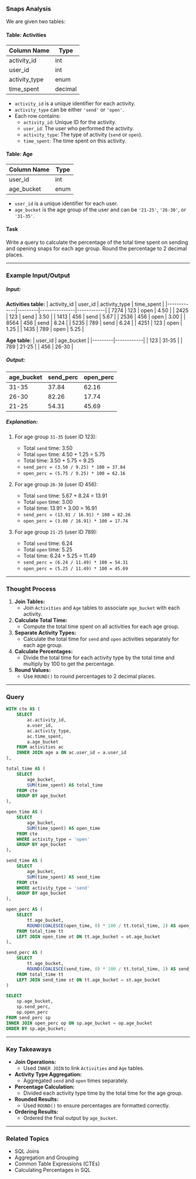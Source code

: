 ### Snaps Analysis

We are given two tables:

#### Table: Activities
| Column Name   | Type    |
|---------------|---------|
| activity_id   | int     |
| user_id       | int     |
| activity_type | enum    |
| time_spent    | decimal |

- `activity_id` is a unique identifier for each activity.
- `activity_type` can be either `'send'` or `'open'`.
- Each row contains:
  - `activity_id`: Unique ID for the activity.
  - `user_id`: The user who performed the activity.
  - `activity_type`: The type of activity (`send` or `open`).
  - `time_spent`: The time spent on this activity.

#### Table: Age
| Column Name | Type |
|-------------|------|
| user_id     | int  |
| age_bucket  | enum |

- `user_id` is a unique identifier for each user.
- `age_bucket` is the age group of the user and can be `'21-25'`, `'26-30'`, or `'31-35'`.

#### Task
Write a query to calculate the percentage of the total time spent on sending and opening snaps for each age group. Round the percentage to 2 decimal places.

---

### Example Input/Output

##### Input:
**Activities table:**
| activity_id | user_id | activity_type | time_spent |
|-------------|---------|---------------|------------|
| 7274        | 123     | open          | 4.50       |
| 2425        | 123     | send          | 3.50       |
| 1413        | 456     | send          | 5.67       |
| 2536        | 456     | open          | 3.00       |
| 8564        | 456     | send          | 8.24       |
| 5235        | 789     | send          | 6.24       |
| 4251        | 123     | open          | 1.25       |
| 1435        | 789     | open          | 5.25       |

**Age table:**
| user_id | age_bucket |
|---------|------------|
| 123     | 31-35      |
| 789     | 21-25      |
| 456     | 26-30      |

##### Output:
| age_bucket | send_perc | open_perc |
|------------|-----------|-----------|
| 31-35      | 37.84     | 62.16     |
| 26-30      | 82.26     | 17.74     |
| 21-25      | 54.31     | 45.69     |

##### Explanation:
1. For age group `31-35` (user ID 123):
   - Total `send` time: 3.50
   - Total `open` time: 4.50 + 1.25 = 5.75
   - Total time: 3.50 + 5.75 = 9.25
   - `send_perc = (3.50 / 9.25) * 100 = 37.84`
   - `open_perc = (5.75 / 9.25) * 100 = 62.16`

2. For age group `26-30` (user ID 456):
   - Total `send` time: 5.67 + 8.24 = 13.91
   - Total `open` time: 3.00
   - Total time: 13.91 + 3.00 = 16.91
   - `send_perc = (13.91 / 16.91) * 100 = 82.26`
   - `open_perc = (3.00 / 16.91) * 100 = 17.74`

3. For age group `21-25` (user ID 789):
   - Total `send` time: 6.24
   - Total `open` time: 5.25
   - Total time: 6.24 + 5.25 = 11.49
   - `send_perc = (6.24 / 11.49) * 100 = 54.31`
   - `open_perc = (5.25 / 11.49) * 100 = 45.69`

---

### Thought Process
1. **Join Tables:**
   - Join `Activities` and `Age` tables to associate `age_bucket` with each activity.
2. **Calculate Total Time:**
   - Compute the total time spent on all activities for each age group.
3. **Separate Activity Types:**
   - Calculate the total time for `send` and `open` activities separately for each age group.
4. **Calculate Percentages:**
   - Divide the total time for each activity type by the total time and multiply by 100 to get the percentage.
5. **Round Values:**
   - Use `ROUND()` to round percentages to 2 decimal places.

---

### Query
```sql
WITH cte AS (
    SELECT 
        ac.activity_id, 
        a.user_id, 
        ac.activity_type, 
        ac.time_spent, 
        a.age_bucket 
    FROM activities ac
    INNER JOIN age a ON ac.user_id = a.user_id
),

total_time AS (
    SELECT 
        age_bucket, 
        SUM(time_spent) AS total_time
    FROM cte
    GROUP BY age_bucket
),

open_time AS (
    SELECT 
        age_bucket, 
        SUM(time_spent) AS open_time
    FROM cte 
    WHERE activity_type = 'open'
    GROUP BY age_bucket
),

send_time AS (
    SELECT 
        age_bucket, 
        SUM(time_spent) AS send_time
    FROM cte 
    WHERE activity_type = 'send'
    GROUP BY age_bucket
),

open_perc AS (
    SELECT 
        tt.age_bucket, 
        ROUND(COALESCE(open_time, 0) * 100 / tt.total_time, 2) AS open_perc  
    FROM total_time tt
    LEFT JOIN open_time ot ON tt.age_bucket = ot.age_bucket  
),

send_perc AS (
    SELECT 
        tt.age_bucket, 
        ROUND(COALESCE(send_time, 0) * 100 / tt.total_time, 2) AS send_perc  
    FROM total_time tt
    LEFT JOIN send_time st ON tt.age_bucket = st.age_bucket  
)

SELECT 
    sp.age_bucket, 
    sp.send_perc, 
    op.open_perc
FROM send_perc sp
INNER JOIN open_perc op ON sp.age_bucket = op.age_bucket  
ORDER BY sp.age_bucket;
```

---

### Key Takeaways
- **Join Operations:**
  - Used `INNER JOIN` to link `Activities` and `Age` tables.
- **Activity Type Aggregation:**
  - Aggregated `send` and `open` times separately.
- **Percentage Calculation:**
  - Divided each activity type time by the total time for the age group.
- **Rounded Results:**
  - Used `ROUND()` to ensure percentages are formatted correctly.
- **Ordering Results:**
  - Ordered the final output by `age_bucket`.

---

### Related Topics
- SQL Joins
- Aggregation and Grouping
- Common Table Expressions (CTEs)
- Calculating Percentages in SQL
